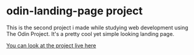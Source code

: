 # odin-landing-page project

This is the second project i made while studying web development using The Odin Project.
It's a pretty cool yet simple looking landing page.

[You can look at the project live here](https://shayskitel.github.io/odin-landing-page/)
